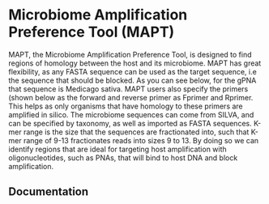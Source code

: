 Microbiome Amplification Preference Tool (MAPT)
=======
MAPT, the Microbiome Amplification Preference Tool, is designed to find regions of homology between the host and its microbiome. MAPT has great flexibility, as any FASTA sequence can be used as the target sequence, i.e the sequence that should be blocked. As you can see below, for the gPNA that sequence is Medicago sativa. MAPT users also specify the primers (shown below as the forward and reverse primer as Fprimer and Rprimer. This helps as only organisms that have homology to these primers are amplified in silico. The microbiome sequences can come from SILVA, and can be specified by taxonomy, as well as imported as FASTA sequences. K-mer range is the size that the sequences are fractionated into, such that K-mer range of 9-13 fractionates reads into sizes 9 to 13. By doing so we can identify regions that are ideal for targeting host amplification with oligonucleotides, such as PNAs, that will bind to host DNA and block amplification.  


## Documentation
